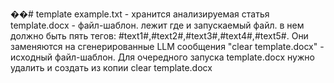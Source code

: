��#   t e m p l a t e 
 
example.txt - хранится анализируемая статья
template.docx - файл-шаблон. лежит где и запускаемый файл. в нем должно быть пять тегов: #text1#,#text2#,#text3#,#text4#,#text5#. Они заменяются на сгенерированные LLM сообщения
"clear template.docx" - исходный файл-шаблон. Для очередного запуска template.docx нужно удалить и создать из копии clear template.docx
